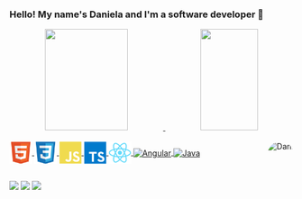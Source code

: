 ### Hello! My name's Daniela and I'm a software developer 👋

<div align="center">
  <a href="https://github.com/danimamede">
  <img width="54%" height="180em" src="https://github-readme-stats.vercel.app/api?username=danimamede&show_icons=true&theme=vue&include_all_commits=true&count_private=true"/>
    
  <img width="45%" height="180em" src="https://github-readme-stats.vercel.app/api/top-langs/?username=danimamede&layout=compact&langs_count=7&theme=vue"/>
</div>

<div style="display: inline_block"><br>
  <img align="center" alt="HTML" height="40" width="40" src="https://raw.githubusercontent.com/devicons/devicon/master/icons/html5/html5-original.svg">
  <img align="center" alt="CSS" height="40" width="40" src="https://raw.githubusercontent.com/devicons/devicon/master/icons/css3/css3-original.svg">
  <img align="center" alt="Js" height="40" width="40" src="https://raw.githubusercontent.com/devicons/devicon/master/icons/javascript/javascript-plain.svg">
  <img align="center" alt="Ts" height="40" width="40" src="https://raw.githubusercontent.com/devicons/devicon/master/icons/typescript/typescript-plain.svg">
  <img align="center" alt="React" height="40" width="40" src="https://raw.githubusercontent.com/devicons/devicon/master/icons/react/react-original.svg">
  <img align="center" alt="Angular" height="40" width="40" src="https://raw.githubusercontent.com/danielcranney/profileme-dev/e16215c1ac599007cb0e3da5c3e1871811b32472/public/icons/skills/angularjs-colored.svg" >
  <img align="center" alt="Java" height="40" width="40" src="https://raw.githubusercontent.com/danielcranney/readme-generator/main/public/icons/skills/java-colored.svg">
  <img align="right" alt="Dani" height="150" style="border-radius:50px;" src="https://cdn.discordapp.com/attachments/986288117789126716/1017915440476979220/WhatsApp_Image_2022-09-09_at_18.52.05.jpeg">
</div>
   
  ##
 
<div>
 <a href="https://www.linkedin.com/in/daniela-mamede-17b494106/" target="_blank"><img src="https://img.shields.io/badge/-LinkedIn-%230077B5?style=for-the-badge&logo=linkedin&logoColor=white" target="_blank"></a> 
 <a href = "https://gitlab.com/danimamede"><img src="https://img.shields.io/badge/GitLab-330F63?style=for-the-badge&logo=gitlab&logoColor=white" target="_blank"></a>
 <a href = "mailto:danielamamede93@gmail.com"><img src="https://img.shields.io/badge/Gmail-D14836?style=for-the-badge&logo=gmail&logoColor=white" target="_blank"></a> 
</div>
